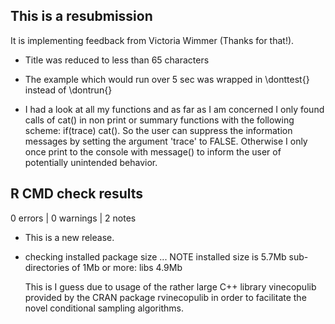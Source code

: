## This is a resubmission

It is implementing feedback from Victoria Wimmer (Thanks for that!).

* Title was reduced to less than 65 characters

* The example which would run over 5 sec was wrapped in \donttest{} instead of 
  \dontrun{}
  
* I had a look at all my functions and as far as I am concerned I only found 
  calls of cat() in non print or summary functions with the following scheme:
  if(trace) cat(). So the user can suppress the information messages by setting
  the argument 'trace' to FALSE. Otherwise I only
  once print to the console with message() to inform the user of potentially
  unintended behavior.

## R CMD check results

0 errors | 0 warnings | 2 notes

* This is a new release.

* checking installed package size ... NOTE
  installed size is 5.7Mb
  sub-directories of 1Mb or more:
    libs   4.9Mb
    
  This is I guess due to usage of the rather large C++ library vinecopulib
  provided by the CRAN package rvinecopulib in order to facilitate the novel 
  conditional sampling algorithms.
